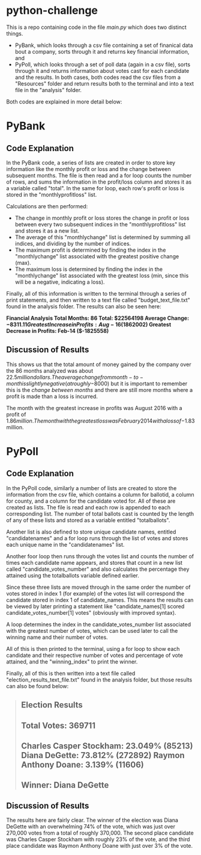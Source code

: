 # python-challenge

This is a repo containing code in the file *main.py* which does two distinct things.
- PyBank, which looks through a csv file containing a set of finanical data bout a company, sorts through it and returns key financial information, and
- PyPoll, which looks through a set of poll data (again in a csv file), sorts through it and returns information about votes cast for each candidate and the results.
In both cases, both codes read the csv files from a "Resources" folder and return results both to the terminal and into a text file in the "analysis" folder.

Both codes are explained in more detail below:

# PyBank

## Code Explanation

In the PyBank code, a series of lists are created in order to store key information like the monthly profit or loss and the change between subsequent months.
The file is then read and a for loop counts the number of rows, and sums the information in the profit/loss column and stores it as a variable called "total". In the same for loop, each row's profit or loss is stored in the "monthlyprofitloss" list.

Calculations are then performed:
- The change in monthly profit or loss stores the change in profit or loss between every two subsequent indices in the "monthlyprofitloss" list and stores it as a new list. 
- The average of this "monthlychange" list is determined by summing all indices, and dividing by the number of indices.
- The maximum profit is determined by finding the index in the "monthlychange" list associated with the greatest positive change (max).
- The maximum loss is determined by finding the index in the "monthlychange" list associated with the greatest loss (min, since this will be a negative, indicating a loss).

Finally, all of this information is written to the terminal through a series of print statements, and then written to a text file called "budget_text_file.txt" found in the analysis folder. The results can also be seen here:

**Financial Analysis 
  Total Months: 86 
  Total: $22564198
  Average Change: $-8311.11
  Greatest Increase in Profits: Aug-16 ($1862002)
  Greatest Decrease in Profits: Feb-14 ($-1825558)**

## Discussion of Results

This shows us that the total amount of money gained by the company over the 86 months analyzed was about $22.5 million dollars. The average change from month-to-month is slightly negative (at roughly -$8000) but it is important to remember this is the _change between months_ and there are still more months where a profit is made than a loss is incurred.

The month with the greatest increase in profits was August 2016 with a profit of $1.86 million.
The month with the greatest loss was February 2014 with a loss of -$1.83 million.

# PyPoll

## Code Explanation

In the PyPoll code, similarly a number of lists are created to store the information from the csv file, which contains a column for ballotid, a column for county, and a column for the candidate voted for. All of these are created as lists.
The file is read and each row is appended to each corresponding list. The number of total ballots cast is counted by the length of any of these lists and stored as a variable entitled "totalballots".

Another list is also defined to store unique candidate names, entitled "candidatenames" and a for loop runs through the list of votes and stores each unique name in the "candidatenames" list.

Another foor loop then runs through the votes list and counts the number of times each candidate name appears, and stores that count in a new list called "candidate_votes_number" and also calculates the percentage they attained using the totalballots variable defined earlier.

Since these three lists are moved through in the same order the number of votes stored in index 1 (for example) of the votes list will correspond the candidate stored in index 1 of candidate_names. This means the results can be viewed by later printing a statement like "candidate_names[1] scored candidate_votes_number[1] votes" (obviously with improved syntax).

A loop determines the index in the candidate_votes_number list associated with the greatest number of votes, which can be used later to call the winning name and their number of votes.

All of this is then printed to the terminal, using a for loop to show each candidate and their respective number of votes and percentage of vote attained, and the "winning_index" to print the winner.

Finally, all of this is then written into a text file called "election_results_text_file.txt" found in the analysis folder, but those results can also be found below:

>Election Results 
>-------------------------
>Total Votes: 369711
>-------------------------
>Charles Casper Stockham: 23.049% (85213)
>Diana DeGette: 73.812% (272892)
>Raymon Anthony Doane: 3.139% (11606)
>-------------------------
>Winner: Diana DeGette
>-------------------------

## Discussion of Results

The results here are fairly clear. The winner of the election was Diana DeGette with an overwhelming 74% of the vote, which was just over 270,000 votes from a total of roughly 370,000.
The second place candidate was Charles Casper Stockham with roughly 23% of the vote, and the third place candidate was Raymon Anthony Doane with just over 3% of the vote.

